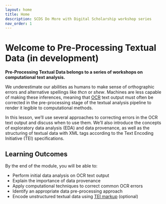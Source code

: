 ```yaml
---
layout: home
title: Home
description: SCDS Do More with Digital Scholarship workshop series
nav_order: 1
---
```


<!-- Edit the content below for the workshop in question. Once you're ready to publish, remove the comment characters e.g. "<!--" at the start and end -->

<!--
<img src="assets/img/dmds-tableau.png" alt="Workshop Title Slide" width="720"> -->

# Welcome to Pre-Processing Textual Data (in development)

**Pre-Processing Textual Data belongs to a series of workshops on computational text analysis.**

We underestimate our abilities as humans to make sense of orthographic errors and alternative spellings like *thcn* or *shew*. Machines are less capable of making these inferences, meaning that [OCR](https://en.wikipedia.org/wiki/Optical_character_recognition) text output must often be corrected in the pre-processing stage of the textual analysis pipeline to render it legible to computational methods. 

In this lesson, we’ll use several approaches to correcting errors in the OCR text output and discuss when to use them. We’ll also introduce the concepts of exploratory data analysis (EDA) and data provenance, as well as the structuring of textual data with XML tags according to the Text Encoding Initiative (TEI) specifications.

## Learning Outcomes

By the end of the module, you will be able to:
* Perform initial data analysis on OCR text output
* Explain the importance of data provenance 
* Apply computational techniques to correct common OCR errors
* Identify an appropriate data pre-processing approach
* Encode unstructured textual data using [TEI markup](https://tei-c.org/guidelines/Customization/Lite/) (optional)



